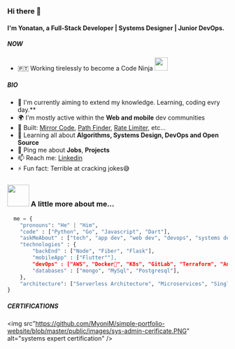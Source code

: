 ### Hi there 👋

#### I'm Yonatan, a Full-Stack Developer | Systems Designer | Junior DevOps.

##### NOW

- 🇵🇹 Working tirelessly to become a Code Ninja <img src="https://media.giphy.com/media/WUlplcMpOCEmTGBtBW/giphy.gif" width="30">

##### BIO

- 🏢 I'm currently aiming to extend my knowledge. Learning, coding evry day.**
- 🌍 I'm mostly active within the **Web and mobile** dev communities
- 🔨 Built: [Mirror Code](https://mirror-code.web.app), [Path Finder](https://pathfinder-visually.web.app/), [Rate Limiter](https://www.npmjs.com/package/simple-rate-limiter-middleware), etc…
- 🌱 Learning all about **Algorithms, Systems Design, DevOps and Open Source**
- 💬 Ping me about **Jobs**, **Projects**
- 📫 Reach me: [Linkedin](https://www.linkedin.com/in/yonatan-merkebu-16a633182/)
- ⚡️ Fun fact: Terrible at cracking jokes😅

### <img src="https://media.giphy.com/media/VgCDAzcKvsR6OM0uWg/giphy.gif" width="50"> A little more about me...  

```python
  me = {
    "pronouns": "He" | "Him",
    "code" : ["Python", "Go", "Javascript", "Dart"],
    "askMeAbout" : ["tech", "app dev", "web dev", "devops", "systems design"],
    "technologies" : {
        "backEnd" : ["Node", "Fiber", "Flask"],
        "mobileApp" : ["Flutter""],
        "devOps" : ["AWS", "Docker🐳", "K8s", "GitLab", "Terraform", "Ansible"],
        "databases" : ["mongo", "MySql", "Postgresql"],
    },
    "architecture": ["Serverless Architecture", "Microservices", "Single page applications"],
}
```

##### CERTIFICATIONS
<img src"https://github.com/MyoniM/simple-portfolio-website/blob/master/public/images/sys-admin-cerificate.PNG" alt="systems expert certification" />
